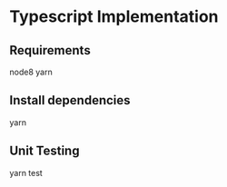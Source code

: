 # Typescript Implementation
## Requirements
node8
yarn

## Install dependencies
yarn

## Unit Testing
yarn test
